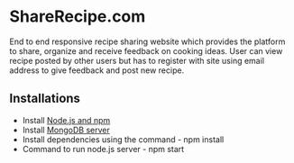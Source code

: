# ShareRecipe.com

End to end responsive recipe sharing website which provides the platform to share, organize and receive feedback on cooking ideas. User can view recipe posted by other users but has to register with site using email address to give feedback and post new recipe.  

## Installations 

* Install [Node.js and npm](https://docs.npmjs.com/downloading-and-installing-node-js-and-npm) 
* Install [MongoDB server](https://www.mongodb.com/download-center/community)
* Install dependencies using the command - npm install
* Command to run node.js server - npm start
